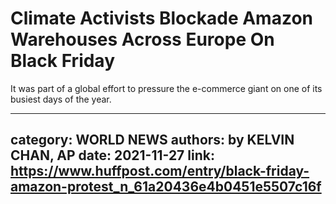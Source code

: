 # Climate Activists Blockade Amazon Warehouses Across Europe On Black Friday

It was part of a global effort to pressure the e-commerce giant on one of its busiest days of the year.

---
category: WORLD NEWS
authors: by KELVIN CHAN, AP
date: 2021-11-27
link: https://www.huffpost.com/entry/black-friday-amazon-protest_n_61a20436e4b0451e5507c16f
---
